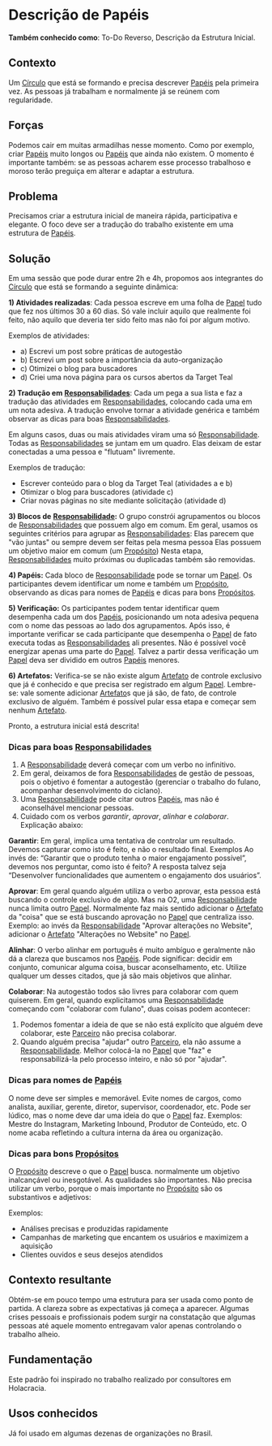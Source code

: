 # Descrição de Papéis

**Também conhecido como**: To-Do Reverso, Descrição da Estrutura Inicial.

## Contexto

Um [Círculo](../../meta-acordos.md#circulos) que está se formando e precisa descrever [Papéis](../../meta-acordos.md#papeis) pela primeira vez. As pessoas já trabalham e normalmente já se reúnem com regularidade.

## Forças

Podemos cair em muitas armadilhas nesse momento. Como por exemplo, criar [Papéis](../../meta-acordos.md#papeis) muito longos ou [Papéis](../../meta-acordos.md#papeis) que ainda não existem. O momento é importante também: se as pessoas acharem esse processo trabalhoso e moroso terão preguiça em alterar e adaptar a estrutura.

## Problema

Precisamos criar a estrutura inicial de maneira rápida, participativa e elegante. O foco deve ser a tradução do trabalho existente em uma estrutura de [Papéis](../../meta-acordos.md#papeis).

## Solução

Em uma sessão que pode durar entre 2h e 4h, propomos aos integrantes do [Círculo](../../meta-acordos.md#circulos) que está se formando a seguinte dinâmica:

**1\) Atividades realizadas**: Cada pessoa escreve em uma folha de [Papel](../../meta-acordos.md#papeis) tudo que fez nos últimos 30 a 60 dias. Só vale incluir aquilo que realmente foi feito, não aquilo que deveria ter sido feito mas não foi por algum motivo.

Exemplos de atividades:

* a\) Escrevi um post sobre práticas de autogestão
* b\) Escrevi um post sobre a importância da auto-organização
* c\) Otimizei o blog para buscadores
* d\) Criei uma nova página para os cursos abertos da Target Teal

**2\) Tradução em** [**Responsabilidades**](../../meta-acordos.md#papeis): Cada um pega a sua lista e faz a tradução das atividades em [Responsabilidades](../../meta-acordos.md#papeis), colocando cada uma em um nota adesiva. A tradução envolve tornar a atividade genérica e também observar as dicas para boas [Responsabilidades](../../meta-acordos.md#papeis).

Em alguns casos, duas ou mais atividades viram uma só [Responsabilidade](../../meta-acordos.md#papeis). Todas as [Responsabilidades](../../meta-acordos.md#papeis) se juntam em um quadro. Elas deixam de estar conectadas a uma pessoa e "flutuam" livremente.

Exemplos de tradução:

* Escrever conteúdo para o blog da Target Teal \(atividades a e b\)
* Otimizar o blog para buscadores \(atividade c\)
* Criar novas páginas no site mediante solicitação \(atividade d\)

**3\) Blocos de** [**Responsabilidade**](../../meta-acordos.md#papeis)**:** O grupo constrói agrupamentos ou blocos de [Responsabilidades](../../meta-acordos.md#papeis) que possuem algo em comum. Em geral, usamos os seguintes critérios para agrupar as [Responsabilidades](../../meta-acordos.md#papeis): Elas parecem que "vão juntas" ou sempre devem ser feitas pela mesma pessoa Elas possuem um objetivo maior em comum \(um [Propósito](../../meta-acordos.md#papeis)\) Nesta etapa, [Responsabilidades](../../meta-acordos.md#papeis) muito próximas ou duplicadas também são removidas.

**4\) Papéis:** Cada bloco de [Responsabilidade](../../meta-acordos.md#papeis) pode se tornar um [Papel](../../meta-acordos.md#papeis). Os participantes devem identificar um nome e também um [Propósito](../../meta-acordos.md#papeis), observando as dicas para nomes de [Papéis](../../meta-acordos.md#papeis) e dicas para bons [Propósitos](../../meta-acordos.md#papeis).

**5\) Verificação:** Os participantes podem tentar identificar quem desempenha cada um dos [Papéis](../../meta-acordos.md#papeis), posicionando um nota adesiva pequena com o nome das pessoas ao lado dos agrupamentos. Após isso, é importante verificar se cada participante que desempenha o [Papel](../../meta-acordos.md#papeis) de fato executa todas as [Responsabilidades](../../meta-acordos.md#papeis) ali presentes. Não é possível você energizar apenas uma parte do [Papel](../../meta-acordos.md#papeis). Talvez a partir dessa verificação um [Papel](../../meta-acordos.md#papeis) deva ser dividido em outros [Papéis](../../meta-acordos.md#papeis) menores.

**6\) Artefatos:** Verifica-se se não existe algum [Artefato](../../meta-acordos.md#papeis) de controle exclusivo que já é conhecido e que precisa ser registrado em algum [Papel](../../meta-acordos.md#papeis). Lembre-se: vale somente adicionar [Artefato](../../meta-acordos.md#papeis)s que já são, de fato, de controle exclusivo de alguém. Também é possível pular essa etapa e começar sem nenhum [Artefato](../../meta-acordos.md#papeis).

Pronto, a estrutura inicial está descrita!

### Dicas para boas [Responsabilidades](../../meta-acordos.md#papeis)

1. A [Responsabilidade](../../meta-acordos.md#papeis) deverá começar com um verbo no infinitivo.
2. Em geral, deixamos de fora [Responsabilidades](../../meta-acordos.md#papeis) de gestão de pessoas, pois o objetivo é fomentar a autogestão \(gerenciar o trabalho do fulano, acompanhar desenvolvimento do ciclano\).
3. Uma [Responsabilidade](../../meta-acordos.md#papeis) pode citar outros [Papéis](../../meta-acordos.md#papeis), mas não é aconselhável mencionar pessoas.
4. Cuidado com os verbos _garantir_, _aprovar_, _alinhar_ e _colaborar_. Explicação abaixo:

**Garantir**: Em geral, implica uma tentativa de controlar um resultado. Devemos capturar como isto é feito, e não o resultado final. Exemplos Ao invés de: “Garantir que o produto tenha o maior engajamento possível”, devemos nos perguntar, como isto é feito? A resposta talvez seja “Desenvolver funcionalidades que aumentem o engajamento dos usuários”.

**Aprovar**: Em geral quando alguém utiliza o verbo aprovar, esta pessoa está buscando o controle exclusivo de algo. Mas na O2, uma [Responsabilidade](../../meta-acordos.md#papeis) nunca limita outro [Papel](../../meta-acordos.md#papeis). Normalmente faz mais sentido adicionar o [Artefato](../../meta-acordos.md#papeis) da "coisa" que se está buscando aprovação no [Papel](../../meta-acordos.md#papeis) que centraliza isso. Exemplo: ao invés da [Responsabilidade](../../meta-acordos.md#papeis) "Aprovar alterações no Website", adicionar o [Artefato](../../meta-acordos.md#papeis) "Alterações no Website" no [Papel](../../meta-acordos.md#papeis).

**Alinhar**: O verbo alinhar em português é muito ambíguo e geralmente não dá a clareza que buscamos nos [Papéis](../../meta-acordos.md#papeis). Pode significar: decidir em conjunto, comunicar alguma coisa, buscar aconselhamento, etc. Utilize qualquer um desses citados, que já são mais objetivos que alinhar.

**Colaborar**: Na autogestão todos são livres para colaborar com quem quiserem. Em geral, quando explicitamos uma [Responsabilidade](../../meta-acordos.md#papeis) começando com "colaborar com fulano", duas coisas podem acontecer:

1. Podemos fomentar a ideia de que se não está explícito que alguém deve colaborar, este [Parceiro](../../meta-acordos.md#parceiros) não precisa colaborar.
2. Quando alguém precisa "ajudar" outro [Parceiro](../../meta-acordos.md#parceiros), ela não assume a [Responsabilidade](../../meta-acordos.md#papeis). Melhor colocá-la no [Papel](../../meta-acordos.md#papeis) que "faz" e responsabilizá-la pelo processo inteiro, e não só por "ajudar".

### Dicas para nomes de [Papéis](../../meta-acordos.md#papeis)

O nome deve ser simples e memorável. Evite nomes de cargos, como analista, auxiliar, gerente, diretor, supervisor, coordenador, etc. Pode ser lúdico, mas o nome deve dar uma ideia do que o [Papel](../../meta-acordos.md#papeis) faz. Exemplos: Mestre do Instagram, Marketing Inbound, Produtor de Conteúdo, etc. O nome acaba refletindo a cultura interna da área ou organização.

### Dicas para bons [Propósitos](../../meta-acordos.md#papeis)

O [Propósito](../../meta-acordos.md#papeis) descreve o que o [Papel](../../meta-acordos.md#papeis) busca. normalmente um objetivo inalcançável ou inesgotável. As qualidades são importantes. Não precisa utilizar um verbo, porque o mais importante no [Propósito](../../meta-acordos.md#papeis) são os substantivos e adjetivos:

Exemplos:

* Análises precisas e produzidas rapidamente
* Campanhas de marketing que encantem os usuários e maximizem a aquisição
* Clientes ouvidos e seus desejos atendidos

## Contexto resultante

Obtém-se em pouco tempo uma estrutura para ser usada como ponto de partida. A clareza sobre as expectativas já começa a aparecer. Algumas crises pessoais e profissionais podem surgir na constatação que algumas pessoas até aquele momento entregavam valor apenas controlando o trabalho alheio.

## Fundamentação

Este padrão foi inspirado no trabalho realizado por consultores em Holacracia.

## Usos conhecidos

Já foi usado em algumas dezenas de organizações no Brasil.
